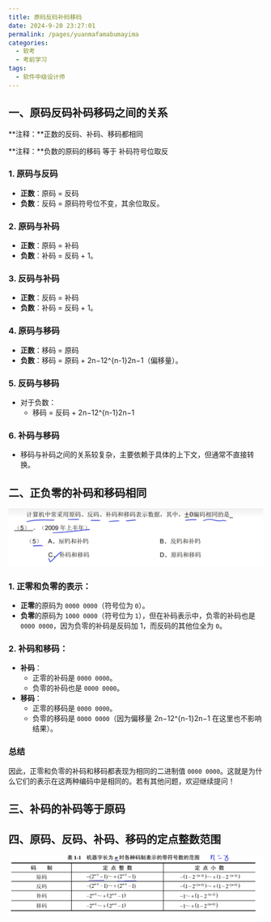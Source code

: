 ```yaml
---
title: 原码反码补码移码
date: 2024-9-20 23:27:01
permalink: /pages/yuanmafamabumayima
categories: 
  - 软考
  - 考前学习
tags: 
  - 软件中级设计师
---
```


## 一、原码反码补码移码之间的关系

**注释：**正数的反码、补码、移码都相同

**注释：**负数的原码的移码 等于 补码符号位取反

### 1. 原码与反码

- **正数**：原码 = 反码
- **负数**：反码 = 原码符号位不变，其余位取反。

### 2. 原码与补码

- **正数**：原码 = 补码
- **负数**：补码 = 反码 + 1。

### 3. 反码与补码

- **正数**：反码 = 补码
- **负数**：补码 = 反码 + 1。

### 4. 原码与移码

- **正数**：移码 = 原码
- **负数**：移码 = 原码 + 2n−12^{n-1}2n−1（偏移量）。

### 5. 反码与移码

- 对于负数：
  - 移码 = 反码 + 2n−12^{n-1}2n−1

### 6. 补码与移码

- 移码与补码之间的关系较复杂，主要依赖于具体的上下文，但通常不直接转换。

## 二、正负零的补码和移码相同

![image-20240921000937341](./assets/image-20240921000937341.png)

### 1. 正零和负零的表示：

- **正零**的原码为 `0000 0000`（符号位为 `0`）。
- **负零**的原码为 `1000 0000`（符号位为 `1`），但在补码表示中，负零的补码也是 `0000 0000`，因为负零的补码是反码加 1，而反码的其他位全为 `0`。

### 2. 补码和移码：

- **补码**：
  - 正零的补码是 `0000 0000`。
  - 负零的补码也是 `0000 0000`。
- **移码**：
  - 正零的移码是 `0000 0000`。
  - 负零的移码是 `0000 0000`（因为偏移量 2n−12^{n-1}2n−1 在这里也不影响结果）。

### 总结

因此，正零和负零的补码和移码都表现为相同的二进制值 `0000 0000`。这就是为什么它们的表示在这两种编码中是相同的。若有其他问题，欢迎继续提问！

## 三、补码的补码等于原码



## 四、原码、反码、补码、移码的定点整数范围

![image-20240921001223725](./assets/image-20240921001223725.png)